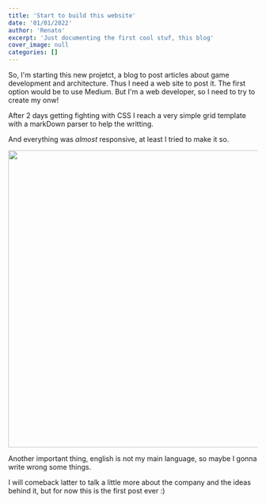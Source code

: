 ```yaml
---
title: 'Start to build this website'
date: '01/01/2022'
author: 'Renato'
excerpt: 'Just documenting the first cool stuf, this blog'
cover_image: null
categories: []
---
```


So, I'm starting this new projetct, a blog to post articles about game development and architecture. Thus I need a web site to post it. The first option would be to use Medium. But I'm a web developer, so I need to try to create my onw!

After 2 days getting fighting with CSS I reach a very simple grid template with a markDown parser to help the writting.

And everything was *almost* responsive, at least I tried to make it so.


<img src="/images/203536.png" width="600">

Another important thing, english is not my main language, so maybe I gonna write wrong some things.

I will comeback latter to talk a little more about the company and the ideas behind it, but for now this is the first post ever :)